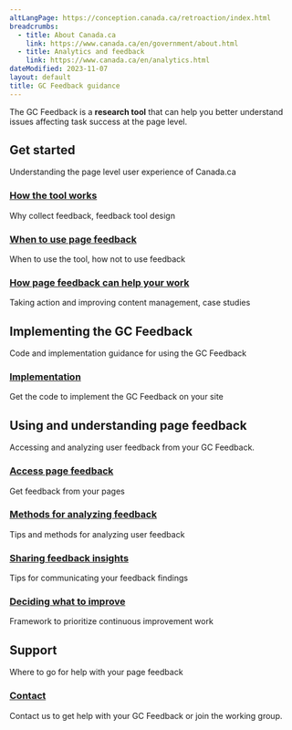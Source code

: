 ```yaml
---
altLangPage: https://conception.canada.ca/retroaction/index.html
breadcrumbs:
  - title: About Canada.ca
    link: https://www.canada.ca/en/government/about.html
  - title: Analytics and feedback
    link: https://www.canada.ca/en/analytics.html
dateModified: 2023-11-07
layout: default
title: GC Feedback guidance
---
```


The GC Feedback is a <strong>research tool</strong> that can help you better understand issues affecting task success at the page level.  

<section>

  <h2>Get started</h2>
  <p>Understanding the page level user experience of Canada.ca</p>
  <div class="row">
    <section class="wb-eqht gc-drmt">
      <div class="col-md-4">
        <section>
          <h3><a href="about-page-feedback.html">How the tool works</a></h3>
          <p>Why collect feedback, feedback tool design</p>
        </section>
      </div>
      <div class="col-md-4">
        <section>
          <h3><a href="when.html">When to use page feedback</a></h3>
          <p>When to use the tool, how not to use feedback</p>
        </section>
      </div>
      <div class="col-md-4">
        <section>
          <h3><a href="benefits.html">How page feedback can help your work</a></h3>
          <p>Taking action and improving content management, case studies</p>
        </section>
      </div>
    </section>
  </div>

  <h2>Implementing the GC Feedback</h2>
  <p>Code and implementation guidance for using the GC Feedback</p>
  <div class="row">
    <section class="wb-eqht gc-drmt">
      <div class="col-md-4">
        <section>
          <h3><a href="https://design.canada.ca/common-design-patterns/page-feedback.html">Implementation</a></h3>
          <p>Get the code to implement the GC Feedback on your site</p>
        </section>
      </div>
    </section>
  </div>

  <h2>Using and understanding page feedback</h2>
  <p>Accessing and analyzing user feedback from your GC Feedback.</p>
  <div class="row">
    <section class="wb-eqht gc-drmt">
      <div class="col-md-4">
        <section>
          <h3><a href="access-feedback.html">Access page feedback</a></h3>
          <p>Get feedback from your pages</p>
        </section>
      </div>
      <div class="col-md-4">
        <section>
          <h3><a href="analyze-feedback.html">Methods for analyzing feedback</a></h3>
          <p>Tips and methods for analyzing user feedback</p>
        </section>
      </div>
      <div class="col-md-4">
        <section>
          <h3 class="h5"><a href="insights.html">Sharing feedback insights</a></h3>
          <p>Tips for communicating your feedback findings</p>
        </section>
      </div>
      <div class="col-md-4">
        <section>
          <h3><a href="prioritize.html">Deciding what to improve</a></h3>
          <p>Framework to prioritize continuous improvement work</p>
        </section>
      </div>
    </section>
  </div>

  <h2>Support</h2>
  <p>Where to go for help with your page feedback</p>
  <div class="row">
    <section class="wb-eqht gc-drmt">
      <div class="col-md-4">
        <section>
          <h3><a href="support.html">Contact</a></h3>
          <p>Contact us to get help with your GC Feedback or join the working group.</p>
        </section>
      </div>
    </section>
  </div>
</section>
